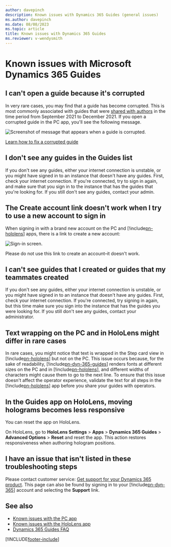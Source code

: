 ```yaml
---
author: davepinch
description: Known issues with Dynamics 365 Guides (general issues)
ms.author: davepinch
ms.date: 08/08/2023
ms.topic: article
title: Known issues with Dynamics 365 Guides
ms.reviewer: v-wendysmith
---
```


# Known issues with Microsoft Dynamics 365 Guides

## I can't open a guide because it's corrupted

In very rare cases, you may find that a guide has become corrupted. This is most commonly associated with guides that were [shared with authors](admin-share-guide.md) in the time period from September 2021 to December 2021. If you open a corrupted guide in the PC app, you'll see the following message. 

![Screenshot of message that appears when a guide is corrupted.](media/corrupted-guide-message.jpg "Screenshot of message that appears when a guide is corrupted")

[Learn how to fix a corrupted guide](corrupted-guide.md)

## I don't see any guides in the Guides list

If you don't see any guides, either your internet connection is unstable, or you might have signed in to an instance that doesn't have any guides. First, check your internet connection. If you're connected, try to sign in again, and make sure that you sign in to the instance that has the guides that you're looking for. If you still don't see any guides, contact your admin.

## The Create account link doesn't work when I try to use a new account to sign in

When signing in with a brand new account on the PC and [!include[pn-hololens](../includes/pn-hololens.md)] apps, there is a link to create a new account:

![Sign-in screen.](media/sign-in-screen.PNG "Sign-in screen")
 
Please do not use this link to create an account–it doesn't work.

## I can't see guides that I created or guides that my teammates created

If you don't see any guides, either your internet connection is unstable, or you might have signed in to an instance that doesn't have any guides. First, check your internet connection. If you're connected, try signing in again, but this time make sure you sign into the instance that has the guides you were looking for. If you still don't see any guides, contact your administrator.

## Text wrapping on the PC and in HoloLens might differ in rare cases

In rare cases, you might notice that text is wrapped in the Step card view in [!include[pn-hololens](../includes/pn-hololens.md)] but not on the PC. This issue occurs because, for the sake of readability, [!include[pn-dyn-365-guides](../includes/pn-dyn-365-guides.md)] renders fonts at different sizes on the PC and in [!include[pn-hololens](../includes/pn-hololens.md)], and different widths of characters might cause them to go to the next line. To ensure that this issue doesn't affect the operator experience, validate the text for all steps in the [!include[pn-hololens](../includes/pn-hololens.md)] app before you share your guides with operators.

## In the Guides app on HoloLens, moving holograms becomes less responsive

You can reset the app on HoloLens.

On HoloLens, go to **HoloLens Settings** > **Apps** > **Dynamics 365 Guides** > **Advanced Options** > **Reset** and reset the app. This action restores responsiveness when authoring hologram positions.

## I have an issue that isn't listed in these troubleshooting steps

Please contact customer service: [Get support for your Dynamics 365 product](/dynamics365/get-started/support/). This page can also be found by signing in to your [!include[pn-dyn-365](../includes/pn-dyn-365.md)] account and selecting the **Support** link.

## See also

- [Known issues with the PC app](known-issues-pc-app.md)
- [Known issues with the HoloLens app](known-issues-hololens-app.md)
- [Dynamics 365 Guides FAQ](faq.md)

[!INCLUDE[footer-include](../includes/footer-banner.md)]
